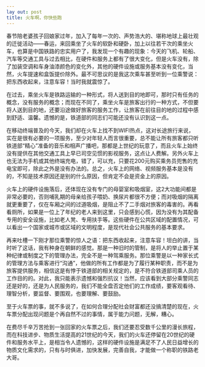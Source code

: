 ```yaml
---
lay out: post
title: 火车啊，你快些跑
---
```


春节陪老婆孩子回娘家过年，加入了每年一次的、声势浩大的、堪称地球上最壮观的迁徙活动——春运，来回乘坐了火车的软卧和硬卧，加上以往若干次的乘坐火车，也算是中国铁路的忠实用户了，我发现一个有趣的现象：今天的飞机、轮船、汽车等交通工具与过去相比，在硬件和服务上都有了很大变化，但是火车没有，除了加装空调和车身油漆颜色的变化外，其他的硬件设施或服务基本没有变化，当然，火车提速和盒饭提价除外。最不可思议的是我这次乘车甚至听到一位乘警说：把东西收起来，注意车容！当时我就震惊了。

在过去，乘坐火车是铁路运输的一种形式，将人送到目的地即可，那时只有任务的概念，没有服务的概念；而现在不同了，乘坐火车是旅客出行的一种方式，不但要将人送到目的地，还要沿途做好旅客的服务工作，让旅客在前往目的地的过程中感到舒适、温馨。遗憾的是，铁道部的同志们可能还没有认识到这一点。

在移动终端普及的今天，我们却在火车上找不到WIFI热点，这对长途旅行来说，实在是很有必要的一项服务，至少对年轻人而言很重要，总不能让所有旅客都只听铁道部“精心”准备的音乐和相声广播吧，那都是上世纪的玩意了，而且火车上始终没有提供在其他交通工具上早已司空见惯的影视服务，这点让人费解。另外火车上也无法为手机或其他终端充电，错了，可以充，只要花200元购买乘务员兜售的充电宝即可，除此之外是没有办法的。总之，火车上的网络、视频服务基本是没有的，不知是技术原因还是别的什么原因，但肯定不会是资金上的原因。

火车上的硬件设施落后，还体现在没有专门的母婴室和吸烟室，这2大功能间都是非常必要的，否则哺乳期的母亲给孩子喂奶、换尿片都很不方便；而对吸烟的隔离就更重要了，仅在车厢之间的过道吸烟，是阻止不了二手烟对旅客的毒害的。再看看厕所，如果是一位上了年纪的老人来到这里，只会感到心慌，因为没有为其配备专用的安全设施，比如老人凳、专用扶手等。这些硬件在公共区域的配置情况，可以看出一个国家或城市或区域的文明程度，是现代社会公共服务的基本要求。

再来吐槽一下刚才那位乘警的惊人之语：把东西收起来，注意车容！坦白的讲，当时听了这话，我有种身在朝鲜的感觉。那是一种旧时的管制，是将人的举止置于某种纪律或制度之下的管理办法，完全不是一种驾乘服务。那位乘警是以一种家长式的管理方法与乘客进行“沟通”，他做的所有工作都是为了履行某种职责，而不是为旅客提供服务，相信这是有悖于铁道部的相关规定的，是不符合铁道部司乘人员的工作目的的。对此，我只能表示遗憾和强烈抗议！当然，应该看到大部分乘警同志还是好的，还是为人民服务的，我们不能全盘否定他们的工作成绩，要客观看待、理智分析，要监督、要围观，也要理解、要鼓励。

至于火车票的事，就不多说了，在如何合理分配社会财富都还没搞清楚的现在，火车票分配出现问题是个再自然不过的事情，属于能力问题，无解，糟心。

在费尽千辛万苦抢到一张回家的火车票之后，我们还要忍受数千公里的漫长旅程，而在科技进步、物质生活提高的21世纪的今天，我们的火车还停留在20世纪的硬件和服务水平上，是相当令人遗憾的，这样的硬件设施是满足不了人民日益增长的物质文化需求的，只有与时俱进，加快发展，完善自我，才能做一个称职的铁路老大哥。
